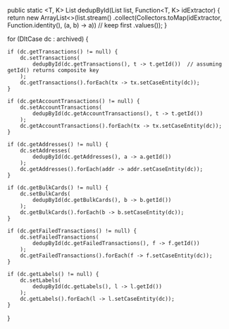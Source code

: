 public static <T, K> List<T> dedupById(List<T> list, Function<T, K> idExtractor) {
    return new ArrayList<>(list.stream()
        .collect(Collectors.toMap(idExtractor, Function.identity(), (a, b) -> a)) // keep first
        .values());
}


for (DltCase dc : archived) {

    if (dc.getTransactions() != null) {
        dc.setTransactions(
            dedupById(dc.getTransactions(), t -> t.getId())  // assuming getId() returns composite key
        );
        dc.getTransactions().forEach(tx -> tx.setCaseEntity(dc));
    }

    if (dc.getAccountTransactions() != null) {
        dc.setAccountTransactions(
            dedupById(dc.getAccountTransactions(), t -> t.getId())
        );
        dc.getAccountTransactions().forEach(tx -> tx.setCaseEntity(dc));
    }

    if (dc.getAddresses() != null) {
        dc.setAddresses(
            dedupById(dc.getAddresses(), a -> a.getId())
        );
        dc.getAddresses().forEach(addr -> addr.setCaseEntity(dc));
    }

    if (dc.getBulkCards() != null) {
        dc.setBulkCards(
            dedupById(dc.getBulkCards(), b -> b.getId())
        );
        dc.getBulkCards().forEach(b -> b.setCaseEntity(dc));
    }

    if (dc.getFailedTransactions() != null) {
        dc.setFailedTransactions(
            dedupById(dc.getFailedTransactions(), f -> f.getId())
        );
        dc.getFailedTransactions().forEach(f -> f.setCaseEntity(dc));
    }

    if (dc.getLabels() != null) {
        dc.setLabels(
            dedupById(dc.getLabels(), l -> l.getId())
        );
        dc.getLabels().forEach(l -> l.setCaseEntity(dc));
    }
}
